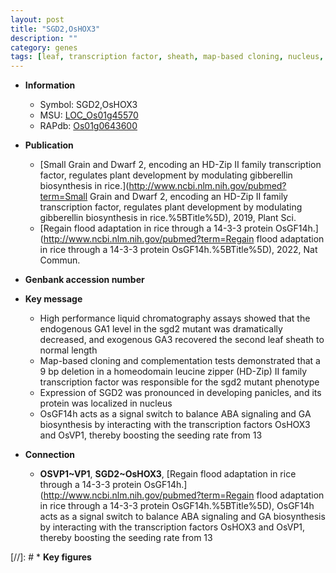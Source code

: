 ```yaml
---
layout: post
title: "SGD2,OsHOX3"
description: ""
category: genes
tags: [leaf, transcription factor, sheath, map-based cloning, nucleus, ABA, ga,  ga , GA, GA biosynthesis,  ABA ]
---
```


* **Information**  
    + Symbol: SGD2,OsHOX3  
    + MSU: [LOC_Os01g45570](http://rice.uga.edu/cgi-bin/ORF_infopage.cgi?orf=LOC_Os01g45570)  
    + RAPdb: [Os01g0643600](http://rapdb.dna.affrc.go.jp/viewer/gbrowse_details/irgsp1?name=Os01g0643600)  

* **Publication**  
    + [Small Grain and Dwarf 2, encoding an HD-Zip II family transcription factor, regulates plant development by modulating gibberellin biosynthesis in rice.](http://www.ncbi.nlm.nih.gov/pubmed?term=Small Grain and Dwarf 2, encoding an HD-Zip II family transcription factor, regulates plant development by modulating gibberellin biosynthesis in rice.%5BTitle%5D), 2019, Plant Sci.
    + [Regain flood adaptation in rice through a 14-3-3 protein OsGF14h.](http://www.ncbi.nlm.nih.gov/pubmed?term=Regain flood adaptation in rice through a 14-3-3 protein OsGF14h.%5BTitle%5D), 2022, Nat Commun.

* **Genbank accession number**  

* **Key message**  
    + High performance liquid chromatography assays showed that the endogenous GA1 level in the sgd2 mutant was dramatically decreased, and exogenous GA3 recovered the second leaf sheath to normal length
    + Map-based cloning and complementation tests demonstrated that a 9 bp deletion in a homeodomain leucine zipper (HD-Zip) II family transcription factor was responsible for the sgd2 mutant phenotype
    + Expression of SGD2 was pronounced in developing panicles, and its protein was localized in nucleus
    + OsGF14h acts as a signal switch to balance ABA signaling and GA biosynthesis by interacting with the transcription factors OsHOX3 and OsVP1, thereby boosting the seeding rate from 13

* **Connection**  
    + __OSVP1~VP1__, __SGD2~OsHOX3__, [Regain flood adaptation in rice through a 14-3-3 protein OsGF14h.](http://www.ncbi.nlm.nih.gov/pubmed?term=Regain flood adaptation in rice through a 14-3-3 protein OsGF14h.%5BTitle%5D),  OsGF14h acts as a signal switch to balance ABA signaling and GA biosynthesis by interacting with the transcription factors OsHOX3 and OsVP1, thereby boosting the seeding rate from 13

[//]: # * **Key figures**  


